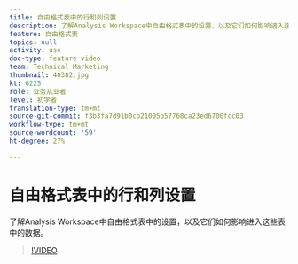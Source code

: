 ```yaml
---
title: 自由格式表中的行和列设置
description: 了解Analysis Workspace中自由格式表中的设置，以及它们如何影响进入这些表中的数据。
feature: 自由格式表
topics: null
activity: use
doc-type: feature video
team: Technical Marketing
thumbnail: 40382.jpg
kt: 6225
role: 业务从业者
level: 初学者
translation-type: tm+mt
source-git-commit: f3b3fa7d91b0cb21005b57768ca23ed6700fcc03
workflow-type: tm+mt
source-wordcount: '59'
ht-degree: 27%

---
```



# 自由格式表中的行和列设置

了解Analysis Workspace中自由格式表中的设置，以及它们如何影响进入这些表中的数据。

>[!VIDEO](https://video.tv.adobe.com/v/40382/?quality=12&learn=on)
